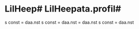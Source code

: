 # LilHeep# LilHeepata.profil#
      
s const 
= daa.nst 
s const 
= daa.nst 
= daa.nst 
s const 
= daa.nst 
